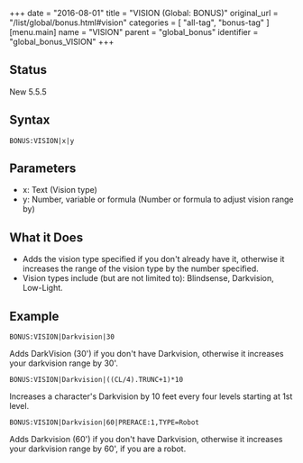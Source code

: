 +++
date = "2016-08-01"
title = "VISION (Global: BONUS)"
original_url = "/list/global/bonus.html#vision"
categories = [ "all-tag", "bonus-tag" ]
[menu.main]
    name = "VISION"
    parent = "global_bonus"
    identifier = "global_bonus_VISION"
+++

## Status

New 5.5.5

## Syntax

`BONUS:VISION|x|y`

## Parameters

-   x: Text (Vision type)
-   y: Number, variable or formula (Number or formula
    to adjust vision range by)



What it Does
------------

-   Adds the vision type specified if you don't already have it,
    otherwise it increases the range of the vision type by the
    number specified.
-   Vision types include (but are not limited to): Blindsense,
    Darkvision, Low-Light.

Example
-------

`BONUS:VISION|Darkvision|30`

Adds DarkVision (30') if you don't have Darkvision, otherwise it
increases your darkvision range by 30'.

`BONUS:VISION|Darkvision|((CL/4).TRUNC+1)*10`

Increases a character's Darkvision by 10 feet every four levels starting
at 1st level.

`BONUS:VISION|Darkvision|60|PRERACE:1,TYPE=Robot`

Adds Darkvision (60') if you don't have Darkvision, otherwise it
increases your darkvision range by 60', if you are a robot.

